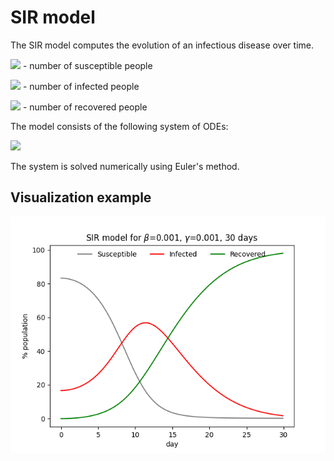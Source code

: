 # SIR model

The SIR model computes the evolution of an infectious disease over time.

![](https://render.githubusercontent.com/render/math?math=S(t)) - number of susceptible people

![](https://render.githubusercontent.com/render/math?math=I(t)) - number of infected people

![](https://render.githubusercontent.com/render/math?math=S(t)) - number of recovered people

The model consists of the following system of ODEs:

![](https://render.githubusercontent.com/render/math?math=%5Cfrac%7Bd%7D%7Bdt%7D%5Cbegin%7Bpmatrix%7D%0D%0AS+%5C%5C+I+%5C%5C+R%0D%0A%5Cend%7Bpmatrix%7D+%3D+%5Cbegin%7Bpmatrix%7D%0D%0A-%5Cbeta+S+I+%5C%5C+%0D%0A%5Cbeta+S+I+-+%5Cgamma+I+%5C%5C%0D%0A%5Cgamma+I%0D%0A%5Cend%7Bpmatrix%7D)

The system is solved numerically using Euler's method.

## Visualization example

![](sir.png)
